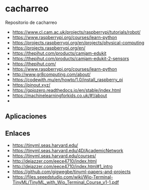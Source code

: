 # cacharreo

Repositorio de cacharreo

* https://www.cl.cam.ac.uk/projects/raspberrypi/tutorials/robot/
* https://www.raspberrypi.org/courses/learn-python
* https://projects.raspberrypi.org/en/projects/physical-computing
* https://projects.raspberrypi.org/en/
* https://thepihut.com/products/camjam-edukit
* https://thepihut.com/products/camjam-edukit-2-sensors
* https://thepihut.com/
* https://www.raspberrypi.org/courses/learn-python
* http://www.gr8computing.com/about/
* https://codewith.mu/en/howto/1.0/install_raspberry_pi
* https://pinout.xyz/
* https://gpiozero.readthedocs.io/en/stable/index.html
* https://machinelearningforkids.co.uk/#!/about
* 



  

## Aplicaciones
<!--
1. Industrial Predictive Maintenance ()
   * https://icc.unisa.edu.au/about/icc-startups/ping-services/
   * https://www.engineering.com/story/iot-device-detects-wind-turbine-faults-in-the-field
2. Agriculture
   * https://mel.cgiar.org/projects/-15/210/nuru-mobile-phone-app-is-being-scaled-out-to-help-farmers-in-sub-saharan-africa-identify-and-manage-cassava-diseases
   * https://play.google.com/store/apps/details?id=plantvillage.nuru&hl=en&pli=1
   * https://crowd2map.org/wp-content/uploads/2021/02/INTRODUCTION-TO-PLANTVILLAGE-NURU-POWER-POINT.-2.pdf
   * https://blog.plantwise.org/2020/03/13/nuru-ai-expansion-supporting-farmers-to-diagnose-crop-diseases/
3. Healthcare
   * https://www.instructables.com/Solar-Scare-Mosquito/
   * https://www.hackster.io/news/this-solar-powered-device-kills-mosquito-larvae-to-prevent-the-spread-of-disease-371d83d08d58
   * https://blog.arduino.cc/2020/10/02/solar-scare-mosquito-2-0-detects-and-destroys-potential-disease-carrying-insects/
   * https://theindexproject.org/award/nominees/6558
4. Wildlife Conservation
   * Tierra: 
     * https://www.zdnet.com/article/elephants-vs-trains-this-is-how-ai-helps-ensure-they-dont-collide/
     * https://www.telegraphindia.com/west-bengal/sensors-to-track-elephant-calls/cid/1697045
     * http://www.lab.upc.edu/index2.php?web=projects-menu&lang=en
   * Agua: 
     * https://www.wired.com/story/use-ai-talk-to-whales-save-life-on-earth/#:~:text=In%20the%20Salish%20Sea%E2%80%94where,ships%20out%20of%20their%20way.
     * https://blog.google/technology/ai/pattern-radio-whale-songs/
     * https://blog.google/technology/ai/whale-tale-about-responsibility-and-ai/

* https://hardzone.es/2014/03/08/kinetis-kl03-el-procesador-de-32-bits-mas-pequeno-del-mundo/
* https://www.digikey.es/es/products/detail/nxp-usa-inc/FRDM-KL03Z/4914982
* https://www.nxp.com/docs/en/data-sheet/KL03P24M48SF0.pdf
* https://www.syntiant.com/hardware
* https://www.allaboutcircuits.com/news/edge-ai-chips-voice-activated-devices-save-power-protect-privacy/
* https://www.ces.tech/articles/2020/syntiant%C2%AE-ndp100%E2%84%A2-neural-decision-processor%E2%84%A2.aspx
* https://www.eetimes.com/6-mems-and-sensors-startups-on-fast-track-to-grow/3/
-->

## Enlaces

* https://tinyml.seas.harvard.edu/
* https://tinyml.seas.harvard.edu/4D/AcademicNetwork
* https://tinyml.seas.harvard.edu/courses/
* http://dejazzer.com/eece4710/index.html
* http://dejazzer.com/eece4710/index.html#1_intro
* https://github.com/gigwegbe/tinyml-papers-and-projects
* https://files.seeedstudio.com/wiki/Wio-Terminal-TinyML/TinyML_with_Wio_Terminal_Course_v1-1.pdf

